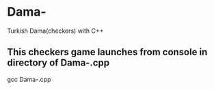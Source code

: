 # Dama-
Turkish Dama(checkers) with C++
## This checkers game launches from console in directory of Dama-.cpp ##
gcc Dama-.cpp
